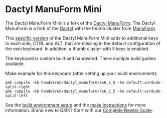 # Dactyl ManuForm Mini

The Dactyl ManuForm Mini is a fork of the [Dactyl
ManuForm](https://github.com/tshort/dactyl-keyboard). The Dactyl
ManuForm is a fork of the
[Dactyl](https://github.com/adereth/dactyl-keyboard) with the thumb
cluster from [ManuForm](https://github.com/jeffgran/ManuForm).

This [specific
version](https://github.com/jceb/dactyl-manuform-mini-keyboard) of the
Dactyl ManuForm Mini adds to additional keys to each side, CTRL and ALT,
that are missing in the default configuration of the mini keyboard. In
addition, a thumb cluster with 5 keys is enabled.

The keyboard is custom built and handwired. There multiple build guides
available.

Make example for this keyboard (after setting up your build environment):

    qmk compile -kb handwired/dactyl_manuform/5x6_2_5 -km default:avrdude-split-right
    qmk compile -kb handwired/dactyl_manuform/5x6_2_5 -km default:avrdude-split-left

See the [build environment
setup](https://docs.qmk.fm/#/getting_started_build_tools) and the [make
instructions](https://docs.qmk.fm/#/getting_started_make_guide) for more
information. Brand new to QMK? Start with our [Complete Newbs
Guide](https://docs.qmk.fm/#/newbs).
